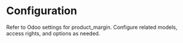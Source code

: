 # Configuration

Refer to Odoo settings for product_margin. Configure related models, access rights, and options as needed.
